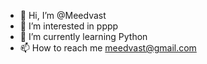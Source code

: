 - 👋 Hi, I’m @Meedvast
- 👀 I’m interested in pppp
- 🌱 I’m currently learning Python
- 📫 How to reach me meedvast@gmail.com

<!---
Meedvast/Meedvast is a ✨ special ✨ repository because its `README.md` (this file) appears on your GitHub profile.
You can click the Preview link to take a look at your changes.
--->
